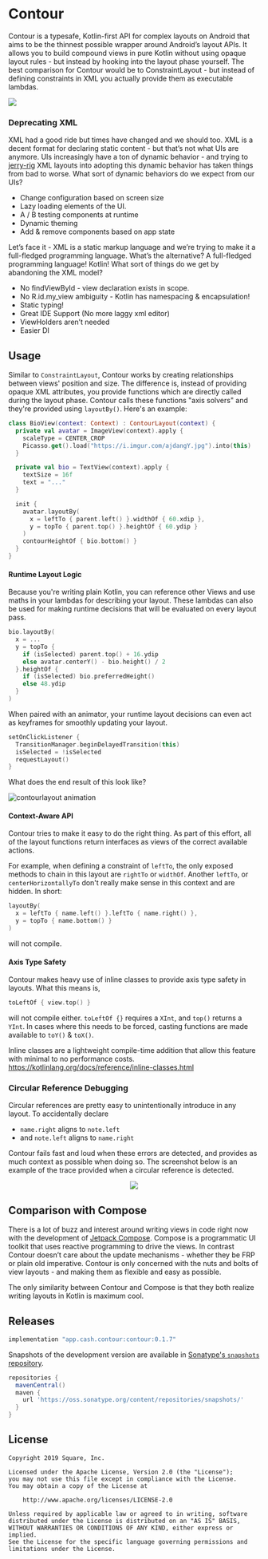# Contour

Contour is a typesafe, Kotlin-first API for complex layouts on Android that aims to be the thinnest possible wrapper around Android’s layout APIs. It allows you to build compound views in pure Kotlin without using opaque layout rules - but instead by hooking into the layout phase yourself. The best comparison for Contour would be to ConstraintLayout - but instead of defining constraints in XML you actually provide them as executable lambdas.

<a href="https://www.youtube.com/watch?v=PLpzbLgHCLU"><img src="screenshots/droidcon_talk_cover.png"></a>

### Deprecating XML

XML had a good ride but times have changed and we should too. XML is a decent format for declaring static content - but that’s not what UIs are anymore. UIs increasingly have a ton of dynamic behavior - and trying to [jerry-rig](https://developer.android.com/topic/libraries/data-binding) XML layouts into adopting this dynamic behavior has taken things from bad to worse. What sort of dynamic behaviors do we expect from our UIs?

- Change configuration based on screen size
- Lazy loading elements of the UI.
- A / B testing components at runtime
- Dynamic theming
- Add & remove components based on app state

Let’s face it - XML is a static markup language and we’re trying to make it a full-fledged programming language. What’s the alternative? A full-fledged programming language! Kotlin! What sort of things do we get by abandoning the XML model?

- No findViewById - view declaration exists in scope.
- No R.id.my_view ambiguity - Kotlin has namespacing & encapsulation!
- Static typing!
- Great IDE Support (No more laggy xml editor)
- ViewHolders aren’t needed
- Easier DI

## Usage

Similar to `ConstraintLayout`, Contour works by creating relationships between views' position and size. The difference is, instead of providing opaque XML attributes, you provide functions which are directly called during the layout phase. Contour calls these functions "axis solvers" and they're provided using `layoutBy()`. Here's an example:

```kotlin
class BioView(context: Context) : ContourLayout(context) {
  private val avatar = ImageView(context).apply {
    scaleType = CENTER_CROP
    Picasso.get().load("https://i.imgur.com/ajdangY.jpg").into(this)
  }

  private val bio = TextView(context).apply {
    textSize = 16f
    text = "..."
  }

  init {
    avatar.layoutBy(
      x = leftTo { parent.left() }.widthOf { 60.xdip },
      y = topTo { parent.top() }.heightOf { 60.ydip }
    )
    contourHeightOf { bio.bottom() }
  }
}
```

#### Runtime Layout Logic

Because you're writing plain Kotlin, you can reference other Views and use maths in your lambdas for describing your layout. These lambdas can also be used for making runtime decisions that will be evaluated on every layout pass.

```kotlin
bio.layoutBy(
  x = ...
  y = topTo {
    if (isSelected) parent.top() + 16.ydip
    else avatar.centerY() - bio.height() / 2
  }.heightOf {
    if (isSelected) bio.preferredHeight()
    else 48.ydip
  }
)
```

When paired with an animator, your runtime layout decisions can even act as keyframes for smoothly updating your layout.

```kotlin
setOnClickListener {
  TransitionManager.beginDelayedTransition(this)
  isSelected = !isSelected
  requestLayout()
}
```

What does the end result of this look like?

![contourlayout animation](screenshots/runtime_layout_logic.gif)

#### Context-Aware API
Contour tries to make it easy to do the right thing. As part of this effort, all of the layout functions return interfaces as views of the correct available actions.

For example, when defining a constraint of `leftTo`, the only exposed methods to chain in this layout are `rightTo` or `widthOf`. Another `leftTo`, or `centerHorizontallyTo` don't really make sense in this context and are hidden. In short:

```kotlin
layoutBy(
  x = leftTo { name.left() }.leftTo { name.right() },
  y = topTo { name.bottom() }
)
```
will not compile.

#### Axis Type Safety

Contour makes heavy use of inline classes to provide axis type safety in layouts. What this means is,

```kotlin
toLeftOf { view.top() }
```

will not compile either. `toLeftOf {}` requires a `XInt`, and `top()` returns a `YInt`. In cases where this needs to be forced, casting functions are made available to `toY()` & `toX()`.

Inline classes are a lightweight compile-time addition that allow this feature with minimal to no performance costs.
https://kotlinlang.org/docs/reference/inline-classes.html

### Circular Reference Debugging

Circular references are pretty easy to unintentionally introduce in any layout. To accidentally declare

- `name.right` aligns to `note.left`
- and `note.left` aligns to `name.right`

Contour fails fast and loud when these errors are detected, and provides as much context as possible when doing so. The screenshot below is an example of the trace provided when a circular reference is detected.

<p align="center">
  <img src="screenshots/crd.png">
</p>

## Comparison with Compose

There is a lot of buzz and interest around writing views in code right now with the development of [Jetpack Compose](https://developer.android.com/jetpack/compose). Compose is a programmatic UI toolkit that uses reactive programming to drive the views. In contrast Contour doesn’t care about the update mechanisms - whether they be FRP or plain old imperative. Contour is only concerned with the nuts and bolts of view layouts - and making them as flexible and easy as possible.

The only similarity between Contour and Compose is that they both realize writing layouts in Kotlin is maximum cool.

## Releases

```groovy
implementation "app.cash.contour:contour:0.1.7"
```

Snapshots of the development version are available in [Sonatype's `snapshots` repository](https://oss.sonatype.org/content/repositories/snapshots/app/cash/contour/ ).

```groovy
repositories {
  mavenCentral()
  maven {
    url 'https://oss.sonatype.org/content/repositories/snapshots/'
  }
}
```

## License

```
Copyright 2019 Square, Inc.

Licensed under the Apache License, Version 2.0 (the "License");
you may not use this file except in compliance with the License.
You may obtain a copy of the License at

    http://www.apache.org/licenses/LICENSE-2.0

Unless required by applicable law or agreed to in writing, software
distributed under the License is distributed on an "AS IS" BASIS,
WITHOUT WARRANTIES OR CONDITIONS OF ANY KIND, either express or implied.
See the License for the specific language governing permissions and
limitations under the License.
```
